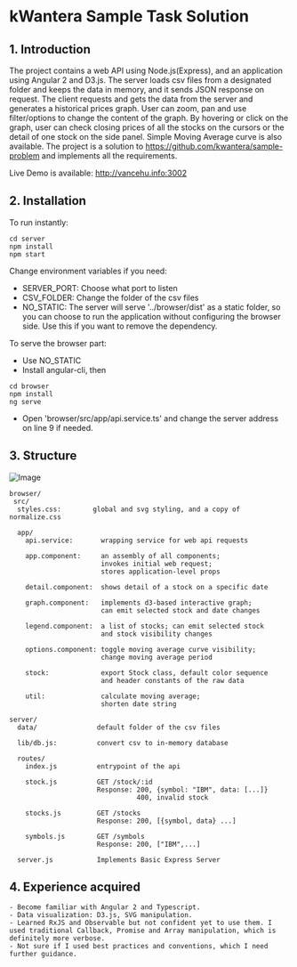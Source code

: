 # kWantera Sample Task Solution

## 1. Introduction

The project contains a web API using Node.js(Express), and an application using Angular 2 and D3.js. The server loads csv files from a designated folder and keeps the data in memory, and it sends JSON response on request. The client requests and gets the data from the server and generates a historical prices graph. User can zoom, pan and use filter/options to change the content of the graph. By hovering or click on the graph, user can check closing prices of all the stocks on the cursors or the detail of one stock on the side panel. Simple Moving Average curve is also available. The project is a solution to https://github.com/kwantera/sample-problem and implements all the requirements.

Live Demo is available: http://vancehu.info:3002

## 2. Installation

To run instantly:
```
cd server
npm install 
npm start
```
Change environment variables if you need:
- SERVER_PORT: Choose what port to listen
- CSV_FOLDER: Change the folder of the csv files
- NO_STATIC: The server will serve '../browser/dist' as a static folder, so you can choose to run the application without configuring  the browser side. Use this if you want to remove the dependency. 

To serve the browser part:
- Use NO_STATIC
- Install angular-cli, then
```
cd browser
npm install
ng serve
```
- Open 'browser/src/app/api.service.ts' and change the server address on line 9 if needed.

## 3. Structure
![Image](https://raw.githubusercontent.com/vancehu/kwantera-sample-solution/master/readme.png)
```
browser/
 src/
  styles.css:        global and svg styling, and a copy of normalize.css
  
  app/
    api.service:       wrapping service for web api requests
    
    app.component:     an assembly of all components; 
                       invokes initial web request; 
                       stores application-level props
    
    detail.component:  shows detail of a stock on a specific date
    
    graph.component:   implements d3-based interactive graph;
                       can emit selected stock and date changes
    
    legend.component:  a list of stocks; can emit selected stock
                       and stock visibility changes
    
    options.component: toggle moving average curve visibility;
                       change moving average period

    stock:             export Stock class, default color sequence
                       and header constants of the raw data
    
    util:              calculate moving average;
                       shorten date string

server/
  data/               default folder of the csv files

  lib/db.js:          convert csv to in-memory database

  routes/
    index.js          entrypoint of the api

    stock.js          GET /stock/:id
                      Response: 200, {symbol: "IBM", data: [...]}
                                400, invalid stock
                                
    stocks.js         GET /stocks
                      Response: 200, [{symbol, data} ...]
    
    symbols.js        GET /symbols
                      Response: 200, ["IBM",...]

  server.js           Implements Basic Express Server
```

## 4. Experience acquired
    - Become familiar with Angular 2 and Typescript.
    - Data visualization: D3.js, SVG manipulation.
    - Learned RxJS and Observable but not confident yet to use them. I used traditional Callback, Promise and Array manipulation, which is definitely more verbose.
    - Not sure if I used best practices and conventions, which I need further guidance.